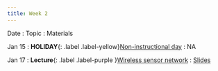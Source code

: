 ```yaml
---
title: Week 2
---
```


Date
: Topic
  : Materials

Jan 15
: **HOLIDAY**{: .label .label-yellow}[Non-instructional day](#)
  : NA

Jan 17
: **Lecture**{: .label .label-purple }[Wireless sensor network](#)
  : [Slides](https://docs.google.com/presentation/d/1nFjM_2fwuloz63Q7FvNZmZm8Q6K2MRBr-fjRYk57EkE/edit?usp=sharing)


